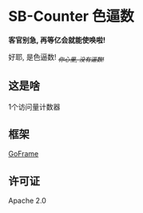 # SB-Counter 色逼数

**客官别急, 再等亿会就能使唤啦!**

好耶, 是色逼数!
<sub>_~~你心里, 没有逼数!~~_</sub>

## 这是啥

1个访问量计数器

## 框架

[GoFrame](https://goframe.org)

## 许可证

Apache 2.0
